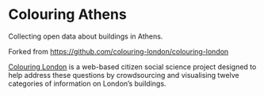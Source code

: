 # Colouring Athens

Collecting open data about buildings in Athens.

Forked from https://github.com/colouring-london/colouring-london

[Colouring London](http://colouring.london/) is a web-based citizen social
science project designed to help address these questions by crowdsourcing and
visualising twelve categories of information on London’s buildings.

